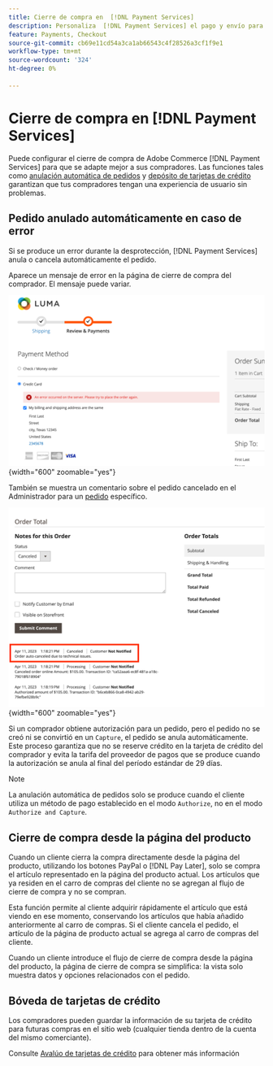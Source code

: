 ```yaml
---
title: Cierre de compra en  [!DNL Payment Services]
description: Personaliza  [!DNL Payment Services] el pago y envío para adaptarlo a las necesidades de tus clientes.
feature: Payments, Checkout
source-git-commit: cb69e11cd54a3ca1ab66543c4f28526a3cf1f9e1
workflow-type: tm+mt
source-wordcount: '324'
ht-degree: 0%

---
```



# Cierre de compra en [!DNL Payment Services]

Puede configurar el cierre de compra de Adobe Commerce [!DNL Payment Services] para que se adapte mejor a sus compradores. Las funciones tales como [anulación automática de pedidos](#order-auto-voided-if-error) y [depósito de tarjetas de crédito](#credit-card-vaulting) garantizan que tus compradores tengan una experiencia de usuario sin problemas.

## Pedido anulado automáticamente en caso de error

Si se produce un error durante la desprotección, [!DNL Payment Services] anula o cancela automáticamente el pedido.

Aparece un mensaje de error en la página de cierre de compra del comprador. El mensaje puede variar.

![Error al comprobar](assets/user-checkout-error.png "Error al desproteger"){width="600" zoomable="yes"}

También se muestra un comentario sobre el pedido cancelado en el Administrador para un [pedido](https://experienceleague.adobe.com/docs/commerce-admin/stores-sales/order-management/orders/orders.html?lang=es) específico.

![Comentario de pedido cancelado en el administrador del pedido](assets/admin-checkout-error.png "Comentario de pedido cancelado en el administrador del pedido"){width="600" zoomable="yes"}

Si un comprador obtiene autorización para un pedido, pero el pedido no se creó ni se convirtió en un `Capture`, el pedido se anula automáticamente. Este proceso garantiza que no se reserve crédito en la tarjeta de crédito del comprador y evita la tarifa del proveedor de pagos que se produce cuando la autorización se anula al final del período estándar de 29 días.

>[!NOTE]
>
>La anulación automática de pedidos solo se produce cuando el cliente utiliza un método de pago establecido en el modo `Authorize`, no en el modo `Authorize and Capture`.

## Cierre de compra desde la página del producto

Cuando un cliente cierra la compra directamente desde la página del producto, utilizando los botones PayPal o [!DNL Pay Later], solo se compra el artículo representado en la página del producto actual. Los artículos que ya residen en el carro de compras del cliente no se agregan al flujo de cierre de compra y no se compran.

Esta función permite al cliente adquirir rápidamente el artículo que está viendo en ese momento, conservando los artículos que había añadido anteriormente al carro de compras.
Si el cliente cancela el pedido, el artículo de la página de producto actual se agrega al carro de compras del cliente.

Cuando un cliente introduce el flujo de cierre de compra desde la página del producto, la página de cierre de compra se simplifica: la vista solo muestra datos y opciones relacionados con el pedido.

## Bóveda de tarjetas de crédito

Los compradores pueden guardar la información de su tarjeta de crédito para futuras compras en el sitio web (cualquier tienda dentro de la cuenta del mismo comerciante).

Consulte [Avalúo de tarjetas de crédito](vaulting.md) para obtener más información
